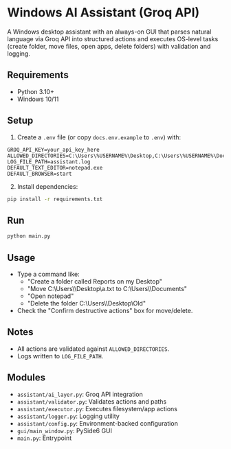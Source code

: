 # Windows AI Assistant (Groq API)

A Windows desktop assistant with an always-on GUI that parses natural language via Groq API into structured actions and executes OS-level tasks (create folder, move files, open apps, delete folders) with validation and logging.

## Requirements

- Python 3.10+
- Windows 10/11

## Setup

1. Create a `.env` file (or copy `docs.env.example` to `.env`) with:

```
GROQ_API_KEY=your_api_key_here
ALLOWED_DIRECTORIES=C:\Users\%USERNAME%\Desktop,C:\Users\%USERNAME%\Documents
LOG_FILE_PATH=assistant.log
DEFAULT_TEXT_EDITOR=notepad.exe
DEFAULT_BROWSER=start
```

2. Install dependencies:

```bash
pip install -r requirements.txt
```

## Run

```bash
python main.py
```

## Usage

- Type a command like:
  - "Create a folder called Reports on my Desktop"
  - "Move C:\\Users\\<you>\\Desktop\\a.txt to C:\\Users\\<you>\\Documents"
  - "Open notepad"
  - "Delete the folder C:\\Users\\<you>\\Desktop\\Old"
- Check the "Confirm destructive actions" box for move/delete.

## Notes

- All actions are validated against `ALLOWED_DIRECTORIES`.
- Logs written to `LOG_FILE_PATH`.

## Modules

- `assistant/ai_layer.py`: Groq API integration
- `assistant/validator.py`: Validates actions and paths
- `assistant/executor.py`: Executes filesystem/app actions
- `assistant/logger.py`: Logging utility
- `assistant/config.py`: Environment-backed configuration
- `gui/main_window.py`: PySide6 GUI
- `main.py`: Entrypoint
